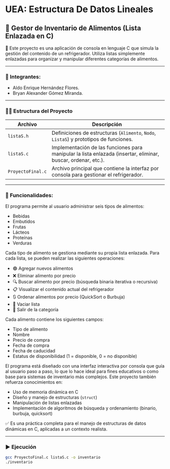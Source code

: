 # UEA: Estructura De Datos Lineales

## 🧊 Gestor de Inventario de Alimentos (Lista Enlazada en C)
📖 Este proyecto es una aplicación de consola en lenguaje C que simula la gestión del contenido de un refrigerador. Utiliza listas simplemente enlazadas para organizar y manipular diferentes categorías de alimentos.

---

### 👥 Integrantes: <br>
- Aldo Enrique Hernández Flores. <br>
- Bryan Alexander Gómez Miranda. <br>

---

### 🧑‍💻 Estructura del Proyecto

| Archivo           | Descripción                                                                                                   |
| ----------------- | ------------------------------------------------------------------------------------------------------------- |
| `listaS.h`        | Definiciones de estructuras (`Alimento`, `Nodo`, `ListaS`) y prototipos de funciones.                         |
| `listaS.c`        | Implementación de las funciones para manipular la lista enlazada (insertar, eliminar, buscar, ordenar, etc.). |
| `ProyectoFinal.c` | Archivo principal que contiene la interfaz por consola para gestionar el refrigerador.                        |

---

### 📌  Funcionalidades: <br>
El programa permite al usuario administrar seis tipos de alimentos:

- Bebidas <br>
- Embutidos <br>
- Frutas <br>
- Lácteos <br>
- Proteínas <br>
- Verduras <br> 

Cada tipo de alimento se gestiona mediante su propia lista enlazada. Para cada lista, se pueden realizar las siguientes operaciones:

- 🟢 Agregar nuevos alimentos
- ❌ Eliminar alimento por precio
- 🔍 Buscar alimento por precio (búsqueda binaria iterativa o recursiva)
- 📋 Visualizar el contenido actual del refrigerador
- 🔃 Ordenar alimentos por precio (QuickSort o Burbuja)
- 🧹 Vaciar lista
- 🚪 Salir de la categoría

Cada alimento contiene los siguientes campos:

- Tipo de alimento
- Nombre
- Precio de compra
- Fecha de compra
- Fecha de caducidad
- Estatus de disponibilidad (1 = disponible, 0 = no disponible)

El programa está diseñado con una interfaz interactiva por consola que guía al usuario paso a paso, lo que lo hace ideal para fines educativos o como base para sistemas de inventario más complejos.
Este proyecto también refuerza conocimientos en:

- Uso de memoria dinámica en C
- Diseño y manejo de estructuras (`struct`)
- Manipulación de listas enlazadas
- Implementación de algoritmos de búsqueda y ordenamiento (binario, burbuja, quicksort)

✅ Es una práctica completa para el manejo de estructuras de datos dinámicas en C, aplicadas a un contexto realista.

---

### ▶️ Ejecución

```bash
gcc ProyectoFinal.c listaS.c -o inventario
./inventario
